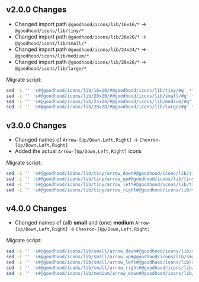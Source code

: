 ## v2.0.0 Changes

- Changed import path `@goodhood/icons/lib/16x16/*` -> `@goodhood/icons/lib/tiny/*`
- Changed import path `@goodhood/icons/lib/20x20/*` -> `@goodhood/icons/lib/small/*`
- Changed import path `@goodhood/icons/lib/24x24/*` -> `@goodhood/icons/lib/medium/*`
- Changed import path `@goodhood/icons/lib/28x28/*` -> `@goodhood/icons/lib/large/*`

Migrate script:
```bash
sed -i '' 's#@goodhood/icons/lib/16x16/#@goodhood/icons/lib/tiny/#g' **/*.jsx
sed -i '' 's#@goodhood/icons/lib/20x20/#@goodhood/icons/lib/small/#g' **/*.jsx
sed -i '' 's#@goodhood/icons/lib/24x24/#@goodhood/icons/lib/medium/#g' **/*.jsx
sed -i '' 's#@goodhood/icons/lib/28x28/#@goodhood/icons/lib/large/#g' **/*.jsx
```

## v3.0.0 Changes

- Changed names of `Arrow-[Up/Down,Left,Right]` -> `Chevron-[Up/Down,Left,Right]`
- Added the actual `Arrow-[Up/Down,Left,Right]` icons

Migrate script:
```bash
sed -i '' 's#@goodhood/icons/lib/tiny/arrow_down#@goodhood/icons/lib/tiny/chevron_down#g' **/*.jsx
sed -i '' 's#@goodhood/icons/lib/tiny/arrow_up#@goodhood/icons/lib/tiny/chevron_up#g' **/*.jsx
sed -i '' 's#@goodhood/icons/lib/tiny/arrow_left#@goodhood/icons/lib/tiny/chevron_left#g' **/*.jsx
sed -i '' 's#@goodhood/icons/lib/tiny/arrow_right#@goodhood/icons/lib/tiny/chevron_right#g' **/*.jsx
```

## v4.0.0 Changes

- Changed names of (all) **small** and (one) **medium** `Arrow-[Up/Down,Left,Right]` -> `Chevron-[Up/Down,Left,Right]`

Migrate script:
```bash
sed -i '' 's#@goodhood/icons/lib/small/arrow_down#@goodhood/icons/lib/small/chevron_down#g' **/*.jsx
sed -i '' 's#@goodhood/icons/lib/small/arrow_up#@goodhood/icons/lib/small/chevron_up#g' **/*.jsx
sed -i '' 's#@goodhood/icons/lib/small/arrow_left#@goodhood/icons/lib/small/chevron_left#g' **/*.jsx
sed -i '' 's#@goodhood/icons/lib/small/arrow_right#@goodhood/icons/lib/small/chevron_right#g' **/*.jsx
sed -i '' 's#@goodhood/icons/lib/medium/arrow_down#@goodhood/icons/lib/medium/chevron_down#g' **/*.jsx
```
